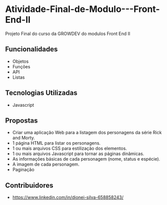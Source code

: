 # Atividade-Final-de-Modulo---Front-End-II

Projeto Final do curso da GROWDEV do modulos Front End II

## Funcionalidades

- Objetos
- Funções
- API
- Listas

## Tecnologias Utilizadas

- Javascript 

## Propostas

- Criar uma aplicação Web para a listagem dos personagens da série Rick and Morty.
- 1 página HTML para listar os personagens.
- 1 ou mais arquivos CSS para estilização dos elementos.
- 1 ou mais arquivos Javascript para tornar as páginas dinâmicas.
- As informações básicas de cada personagem (nome, status e espécie).
- A imagem de cada personagem.
- Paginação

## Contribuidores

- https://www.linkedin.com/in/dionei-silva-658858243/
